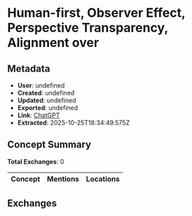 # Human-first, Observer Effect, Perspective Transparency, Alignment over

## Metadata

- **User**: undefined
- **Created**: undefined
- **Updated**: undefined
- **Exported**: undefined
- **Link**: [ChatGPT](undefined)
- **Extracted**: 2025-10-25T18:34:49.575Z

## Concept Summary

**Total Exchanges**: 0

| Concept | Mentions | Locations |
|---------|----------|----------|

## Exchanges

